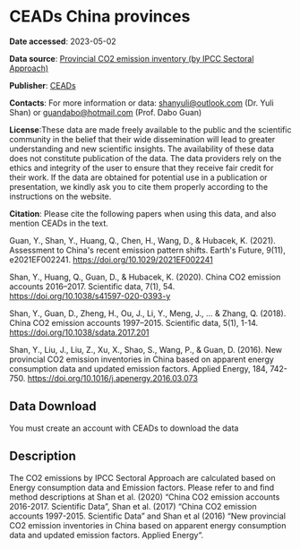 # CEADs China provinces

**Date accessed**: 2023-05-02

**Data source**: [Provincial CO2 emission inventory (by IPCC Sectoral Approach)](https://ceads.net/data/province/by_sectoral_accounting/Provincial/)

**Publisher**: [CEADs](https://ceads.net/)

**Contacts**:
For more information or data: shanyuli@outlook.com (Dr. Yuli Shan) or guandabo@hotmail.com (Prof. Dabo Guan)

**License**:These data are made freely available to the public and the scientific community in the belief that their wide dissemination will lead to greater understanding and new scientific insights. The availability of these data does not constitute publication of the data. The data providers rely on the ethics and integrity of the user to ensure that they receive fair credit for their work. If the data are obtained for potential use in a publication or presentation, we kindly ask you to cite them properly according to the instructions on the website.

**Citation**:
Please cite the following papers when using this data, and also mention CEADs in the text.

Guan, Y., Shan, Y., Huang, Q., Chen, H., Wang, D., & Hubacek, K. (2021). Assessment to China's recent emission pattern shifts. Earth's Future, 9(11), e2021EF002241.  https://doi.org/10.1029/2021EF002241

Shan, Y., Huang, Q., Guan, D., & Hubacek, K. (2020). China CO2 emission accounts 2016–2017. Scientific data, 7(1), 54. https://doi.org/10.1038/s41597-020-0393-y

Shan, Y., Guan, D., Zheng, H., Ou, J., Li, Y., Meng, J., ... & Zhang, Q. (2018). China CO2 emission accounts 1997–2015. Scientific data, 5(1), 1-14. https://doi.org/10.1038/sdata.2017.201

Shan, Y., Liu, J., Liu, Z., Xu, X., Shao, S., Wang, P., & Guan, D. (2016). New provincial CO2 emission inventories in China based on apparent energy consumption data and updated emission factors. Applied Energy, 184, 742-750. https://doi.org/10.1016/j.apenergy.2016.03.073

## Data Download
You must create an account with CEADs to download the data

## Description
The CO2 emissions by IPCC Sectoral Approach are calculated based on Energy consumption data and Emission factors. Please refer to and find method descriptions at Shan et al. (2020) “China CO2 emission accounts 2016-2017. Scientific Data”, Shan et al. (2017) “China CO2 emission accounts 1997-2015. Scientific Data” and Shan et al (2016) “New provincial CO2 emission inventories in China based on apparent energy consumption data and updated emission factors. Applied Energy“.